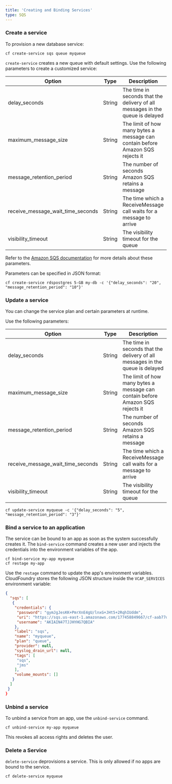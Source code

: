 ```yaml
---
title: 'Creating and Binding Services'
type: SQS
---
```


### Create a service
To provision a new database service:
``` no-highlight
cf create-service sqs queue myqueue
```

`create-service` creates a new queue with default settings. Use the following parameters to create a customized service:

| Option                       | Type    | Description |
|------------------------------|---------|--------------|
| delay_seconds                | String | The time in seconds that the delivery of all messages in the queue is delayed |
| maximum_message_size         | String  | The limit of how many bytes a message can contain before Amazon SQS rejects it |
| message_retention_period     | String  | The number of seconds Amazon SQS retains a message |
| receive_message_wait_time_seconds      | String  | The time which a ReceiveMessage call waits for a message to arrive |
| visibility_timeout | String  | The visibility timeout for the queue |

Refer to the [Amazon SQS documentation](https://aws.amazon.com/documentation/sqs/) for more details about these parameters.

Parameters can be specified in JSON format:

``` no-highlight
cf create-service rdspostgres 5-GB my-db -c '{"delay_seconds": "20", "message_retention_period": "10"}'
```

### Update a service
You can change the service plan and certain parameters at runtime.

Use the following parameters:

| Option                       | Type    | Description |
|------------------------------|---------|--------------|
| delay_seconds                | String | The time in seconds that the delivery of all messages in the queue is delayed |
| maximum_message_size         | String  | The limit of how many bytes a message can contain before Amazon SQS rejects it |
| message_retention_period     | String  | The number of seconds Amazon SQS retains a message |
| receive_message_wait_time_seconds      | String  | The time which a ReceiveMessage call waits for a message to arrive |
| visibility_timeout | String  | The visibility timeout for the queue |

``` no-highlight
cf update-service myqueue -c '{"delay_seconds": "5", "message_retention_period": "3"}'
```

### Bind a service to an application
The service can be bound to an app as soon as the system successfully creates it. The `bind-service` command creates a new user and injects the credentials into the environment variables of the app.

``` no-highlight
cf bind-service my-app myqueue
cf restage my-app
```

Use the `restage` command to update the app's environment variables. CloudFoundry stores the following JSON structure inside the `VCAP_SERVICES` environment variable:

``` json
{
  "sqs": [
   {
    "credentials": {
     "password": "gymJgJesKK+PmrXnE4gU/lnxG+JHt5+2RqhIUddm",
     "uri": "https://sqs.us-east-1.amazonaws.com/177458849667/cf-aab77da3-0337-4b5c-b3bc-1a5591cb063c",
     "username": "AKIAIN47TJJHYHG7QBIA"
    },
    "label": "sqs",
    "name": "myqueue",
    "plan": "queue",
    "provider": null,
    "syslog_drain_url": null,
    "tags": [
     "sqs",
     "jms"
    ],
    "volume_mounts": []
   }
  ]
 }
}

```

### Unbind a service
To unbind a service from an app, use the `unbind-service` command.

``` no-highlight
cf unbind-service my-app myqueue
```

This revokes all access rights and deletes the user.

### Delete a Service
`delete-service` deprovisions a service. This is only allowed if no apps are bound to the service.

``` no-highlight
cf delete-service myqueue
```
